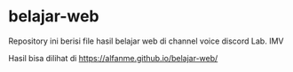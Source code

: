 # belajar-web
Repository ini berisi file hasil belajar web di channel voice discord Lab. IMV

Hasil bisa dilihat di https://alfanme.github.io/belajar-web/
